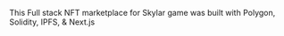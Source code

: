 This Full stack NFT marketplace for Skylar game was built with Polygon, Solidity, IPFS, & Next.js


